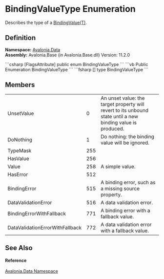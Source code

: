 # BindingValueType Enumeration


Describes the type of a <a href="T_Avalonia_Data_BindingValue_1">BindingValue(T)</a>.



## Definition
**Namespace:** <a href="N_Avalonia_Data">Avalonia.Data</a>  
**Assembly:** Avalonia.Base (in Avalonia.Base.dll) Version: 11.2.0

<Tabs groupId="api-code-preview">
<TabItem value="csharp" label="C#">
```csharp
[FlagsAttribute]
public enum BindingValueType
```
</TabItem>
<TabItem value="vb" label="VB">
```vb
<FlagsAttribute>
Public Enumeration BindingValueType
```
</TabItem>
<TabItem value="fsharp" label="F#">
```fsharp
[<FlagsAttribute>]
type BindingValueType
```
</TabItem>
</Tabs>



## Members
<table>
<tr>
<td>UnsetValue</td>
<td>0</td>
<td>An unset value: the target property will revert to its unbound state until a new binding value is produced.</td>
</tr>
<tr>
<td>DoNothing</td>
<td>1</td>
<td>Do nothing: the binding value will be ignored.</td>
</tr>
<tr>
<td>TypeMask</td>
<td>255</td>
<td> </td>
</tr>
<tr>
<td>HasValue</td>
<td>256</td>
<td> </td>
</tr>
<tr>
<td>Value</td>
<td>258</td>
<td>A simple value.</td>
</tr>
<tr>
<td>HasError</td>
<td>512</td>
<td> </td>
</tr>
<tr>
<td>BindingError</td>
<td>515</td>
<td>A binding error, such as a missing source property.</td>
</tr>
<tr>
<td>DataValidationError</td>
<td>516</td>
<td>A data validation error.</td>
</tr>
<tr>
<td>BindingErrorWithFallback</td>
<td>771</td>
<td>A binding error with a fallback value.</td>
</tr>
<tr>
<td>DataValidationErrorWithFallback</td>
<td>772</td>
<td>A data validation error with a fallback value.</td>
</tr>
</table>

## See Also


#### Reference
<a href="N_Avalonia_Data">Avalonia.Data Namespace</a>  

